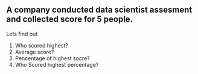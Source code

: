 ## A company conducted data scientist assesment and collected score for 5 people.
Lets find out
1. Who scored highest?
2. Average score?
3. Pencentage of highest socre?
4. Who Scored highest percentage?
